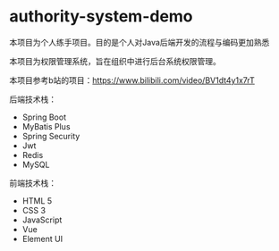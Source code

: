# authority-system-demo

本项目为个人练手项目。目的是个人对Java后端开发的流程与编码更加熟悉

本项目为权限管理系统，旨在组织中进行后台系统权限管理。

本项目参考b站的项目：https://www.bilibili.com/video/BV1dt4y1x7rT

后端技术栈：

- Spring Boot
- MyBatis Plus
- Spring Security
- Jwt
- Redis
- MySQL

前端技术栈：

- HTML 5
- CSS 3
- JavaScript
- Vue
- Element UI